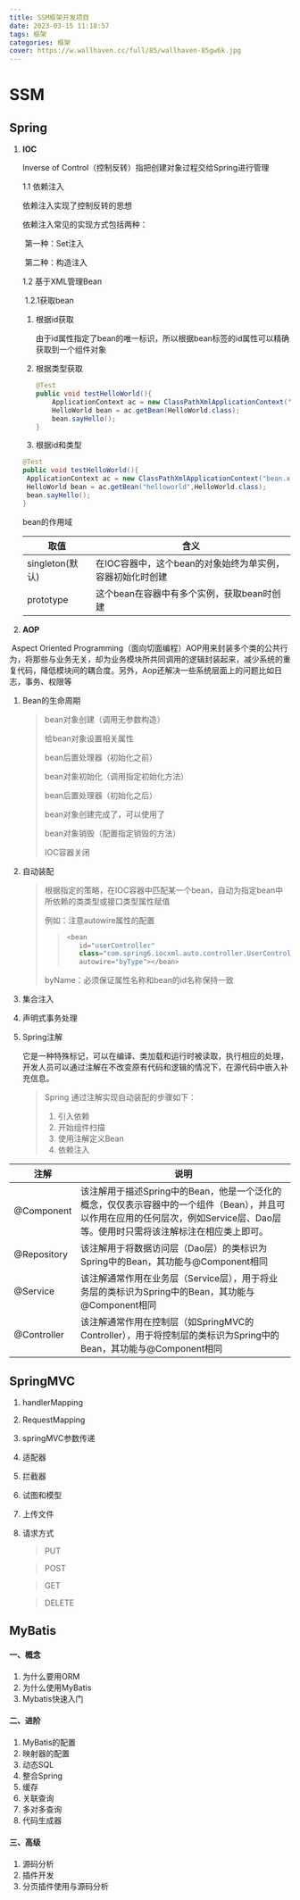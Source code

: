 ```yaml
---
title: SSM框架开发项目
date: 2023-03-15 11:18:57
tags: 框架
categories: 框架
cover: https://w.wallhaven.cc/full/85/wallhaven-85gw6k.jpg 
---
```


# SSM

## Spring

1. **IOC**

   Inverse of Control（控制反转）指把创建对象过程交给Spring进行管理

   1.1 依赖注入

   依赖注入实现了控制反转的思想

   依赖注入常见的实现方式包括两种：

   ​	第一种：Set注入

   ​	第二种：构造注入

   1.2 基于XML管理Bean

   ​	1.2.1获取bean

     1. 根据id获取

        由于id属性指定了bean的唯一标识，所以根据bean标签的id属性可以精确获取到一个组件对象

     2. 根据类型获取

        ```java
        @Test
        public void testHelloWorld(){
        	ApplicationContext ac = new ClassPathXmlApplicationContext("bean.xml");
        	HelloWorld bean = ac.getBean(HelloWorld.class);
        	bean.sayHello();
        }
        ```

        

     3. 根据id和类型

   ```java
   @Test
   public void testHelloWorld(){
   	ApplicationContext ac = new ClassPathXmlApplicationContext("bean.xml");
   	HelloWorld bean = ac.getBean("helloworld",HelloWorld.class);
   	bean.sayHello();
   }
   ```

   bean的作用域

   | 取值            | 含义                                                      |
   | --------------- | --------------------------------------------------------- |
   | singleton(默认) | 在IOC容器中，这个bean的对象始终为单实例，容器初始化时创建 |
   | prototype       | 这个bean在容器中有多个实例，获取bean时创建                |

   

2. **AOP**

​	Aspect Oriented Programming（面向切面编程）AOP用来封装多个类的公共行为，将那些与业务无关，却为业务模块所共同调用的逻辑封装起来，减少系统的重复代码，降低模块间的耦合度。另外，Aop还解决一些系统层面上的问题比如日志，事务、权限等





1. Bean的生命周期

   > bean对象创建（调用无参数构造）
   >
   > 给bean对象设置相关属性
   >
   > bean后置处理器（初始化之前）
   >
   > bean对象初始化（调用指定初始化方法）
   >
   > bean后置处理器（初始化之后）
   >
   > bean对象创建完成了，可以使用了
   >
   > bean对象销毁（配置指定销毁的方法）
   >
   > IOC容器关闭

   

2. 自动装配

   > 根据指定的策略，在IOC容器中匹配某一个bean，自动为指定bean中所依赖的类类型或接口类型属性赋值
   >
   > 例如：注意autowire属性的配置
   >
   > > ```java
   > > <bean 
   > >    id="userController"
   > >    class="com.spring6.iocxml.auto.controller.UserController"
   > >    autowire="byType"></bean>
   >     
   > byName：必须保证属性名称和bean的id名称保持一致

3. 集合注入

4. 声明式事务处理

5. Spring注解

   它是一种特殊标记，可以在编译、类加载和运行时被读取，执行相应的处理，开发人员可以通过注解在不改变原有代码和逻辑的情况下，在源代码中嵌入补充信息。

   > Spring 通过注解实现自动装配的步骤如下：
   >
   > 1. 引入依赖
   > 2. 开始组件扫描
   > 3. 使用注解定义Bean
   > 4. 依赖注入

| 注解        | 说明                                                         |
| ----------- | ------------------------------------------------------------ |
| @Component  | 该注解用于描述Spring中的Bean，他是一个泛化的概念，仅仅表示容器中的一个组件（Bean），并且可以作用在应用的任何层次，例如Service层、Dao层等。使用时只需将该注解标注在相应类上即可。 |
| @Repository | 该注解用于将数据访问层（Dao层）的类标识为Spring中的Bean，其功能与@Component相同 |
| @Service    | 该注解通常作用在业务层（Service层），用于将业务层的类标识为Spring中的Bean，其功能与@Component相同 |
| @Controller | 该注解通常作用在控制层（如SpringMVC的Controller），用于将控制层的类标识为Spring中的Bean，其功能与@Component相同 |



## SpringMVC

1. handlerMapping

2. RequestMapping

3. springMVC参数传递

4. 适配器

5. 拦截器

6. 试图和模型

7. 上传文件

8. 请求方式

   > PUT

   > POST

   > GET

   > DELETE



## MyBatis

#### 一、概念

1. 为什么要用ORM
2. 为什么使用MyBatis
3. Mybatis快速入门

#### 二、进阶

1. MyBatis的配置
2. 映射器的配置
3. 动态SQL
4. 整合Spring
5. 缓存
6. 关联查询
7. 多对多查询
8. 代码生成器



#### 三、高级

1. 源码分析
2. 插件开发
3. 分页插件使用与源码分析